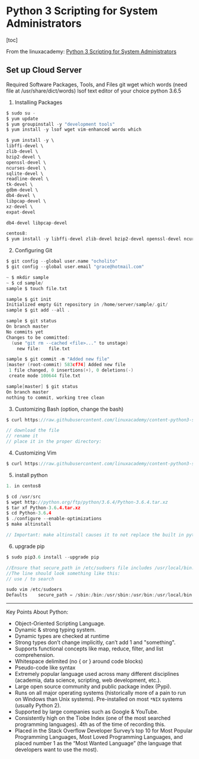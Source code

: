 

# Python 3 Scripting for System Administrators

[toc]

From the linuxacademy: [Python 3 Scripting for System Administrators](https://linuxacademy.com/cp/courses/lesson/course/1680/lesson/1)


## Set up Cloud Server


Required Software Packages, Tools, and Files
git
wget
which
words (need file at /usr/share/dict/words)
lsof
text editor of your choice
python 3.6.5


1. Installing Packages
```c
$ sudo su -
$ yum update
$ yum groupinstall -y "development tools"
$ yum install -y lsof wget vim-enhanced words which

$ yum install -y \
libffi-devel \
zlib-devel \
bzip2-devel \
openssl-devel \
ncurses-devel \
sqlite-devel \
readline-devel \
tk-devel \
gdbm-devel \
db4-devel \
libpcap-devel \
xz-devel \
expat-devel

db4-devel libpcap-devel

centos8:
$ yum install -y libffi-devel zlib-devel bzip2-devel openssl-devel ncurses-devel sqlite-devel readline-devel tk-devel gdbm-devel xz-devel expat-devel

```

2. Configuring Git
```c
$ git config --global user.name "ocholito"
$ git config --global user.email "grace@hotmail.com"

~ $ mkdir sample
~ $ cd sample/
sample $ touch file.txt

sample $ git init
Initialized empty Git repository in /home/server/sample/.git/
sample $ git add --all .

sample $ git status
On branch master
No commits yet
Changes to be committed:
  (use "git rm --cached <file>..." to unstage)
	new file:   file.txt

sample $ git commit -m "Added new file"
[master (root-commit) 583cf74] Added new file
 1 file changed, 0 insertions(+), 0 deletions(-)
 create mode 100644 file.txt

sample[master] $ git status
On branch master
nothing to commit, working tree clean
```


3. Customizing Bash (option, change the bash)
```c
$ curl https://raw.githubusercontent.com/linuxacademy/content-python3-sysadmin/master/helpers/bashrc -o ~/.bashrc

// download the file
// rename it
// place it in the proper directory:
```


4. Customizing Vim
```c
$ curl https://raw.githubusercontent.com/linuxacademy/content-python3-sysadmin/master/helpers/vimrc -o ~/.vimrc
```

5. install python
```c
1. in centos8

$ cd /usr/src
$ wget http://python.org/ftp/python/3.6.4/Python-3.6.4.tar.xz
$ tar xf Python-3.6.4.tar.xz
$ cd Python-3.6.4
$ ./configure --enable-optimizations
$ make altinstall

// Important: make altinstall causes it to not replace the built in python executable.
```

6. upgrade pip
```c
$ sudo pip3.6 install --upgrade pip

//Ensure that secure_path in /etc/sudoers file includes /usr/local/bin.
//The line should look something like this:
// use / to search

sudo vim /etc/sudoers
Defaults    secure_path = /sbin:/bin:/usr/sbin:/usr/bin:/usr/local/bin
```

---

Key Points About Python:

- Object-Oriented Scripting Language.
- Dynamic & strong typing system.
- Dynamic types are checked at runtime
- Strong types don’t change implicitly, can’t add 1 and "something".
- Supports functional concepts like map, reduce, filter, and list comprehension.
- Whitespace delimited (no { or } around code blocks)
- Pseudo-code like syntax
- Extremely popular language used across many different disciplines (academia, data science, scripting, web development, etc.).
- Large open source community and public package index (Pypi).
- Runs on all major operating systems (historically more of a pain to run on Windows than Unix systems). Pre-installed on most `*NIX` systems (usually Python 2).
- Supported by large companies such as Google & YouTube.
- Consistently high on the Tiobe Index (one of the most searched programming languages). 4th as of the time of recording this.
- Placed in the Stack Overflow Developer Survey’s top 10 for Most Popular Programming Languages, Most Loved Programming Languages, and placed number 1 as the “Most Wanted Language” (the language that developers want to use the most).
